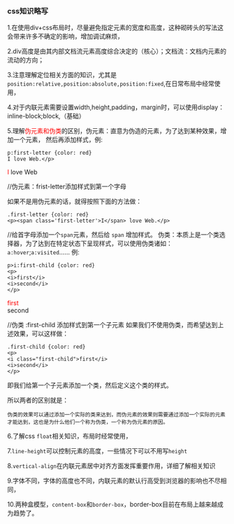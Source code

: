 ### css知识略写
1.在使用div+css布局时，尽量避免指定元素的宽度和高度，这种砌砖头的写法这会带来许多不确定的影响，增加调试麻烦，

2.div高度是由其内部文档流元素高度综合决定的（核心）；文档流：文档内元素的流动的方向；

3.注意理解定位相关方面的知识，尤其是`position:relative,position:absolute,position:fixed`,在日常布局中经常使用，

4.对于内联元素需要设置width,height,padding，margin时，可以使用display：inline-block;block,（基础）

5.理解<font color=red>伪元素和伪类</font>的区别，伪元素：直意为伪造的元素，为了达到某种效果，增加一个元素， 然后再添加样式，例:

    p:first-letter {color: red}
    I love Web.</p>
<font color=red>I</font> love Web

//伪元素：frist-letter添加样式到第一个字母

如果不是用伪元素的话，就得按照下面的方法做：

    .first-letter {color: red}
    <p><span class='first-letter'>I</span> love Web.</p>
//给首字母添加一个`span`元素，然后给 `span` 增加样式。
伪类：本质上是一个类选择器，为了达到在特定状态下呈现样式，可以使用伪类诸如：`a:hover`;`a:visited`……
例:

    p>i:first-child {color: red}
    <p>
    <i>first</i>
    <i>second</i>
    </p>
  <font color=red>first</font><br/>
                        second

//伪类 :first-child 添加样式到第一个子元素
如果我们不使用伪类，而希望达到上述效果，可以这样做：

    .first-child {color: red}
    <p>
    <i class="first-child">first</i>
    <i>second</i>
    </p>
即我们给第一个子元素添加一个类，然后定义这个类的样式。

所以两者的区别就是：

    伪类的效果可以通过添加一个实际的类来达到，而伪元素的效果则需要通过添加一个实际的元素才能达到，这也是为什么他们一个称为伪类，一个称为伪元素的原因。
    
6.了解css `float`相关知识，布局时经常使用，

7.`line-height`可以控制元素的高度，一些情况下可以不用写`height`

8.`vertical-align`在内联元素居中对齐方面发挥重要作用，详细了解相关知识

9.字体不同，字体的高度也不同，内联元素的默认行高受到浏览器的影响也不尽相同，

10.两种盒模型，`content-box`和`border-box`，border-box目前在布局上越来越成为趋势了。

    

